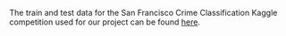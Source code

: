 The train and test data for the San Francisco Crime Classification Kaggle competition used for our project can be found [here](https://www.kaggle.com/c/sf-crime/data).
